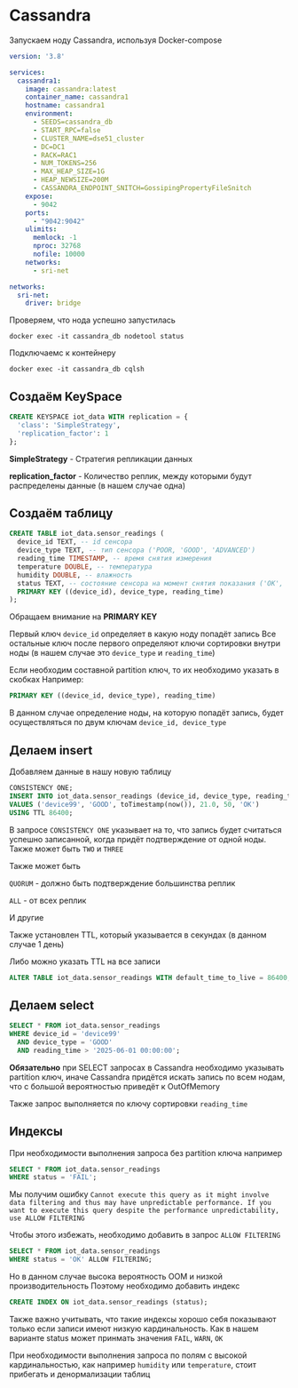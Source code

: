 # Cassandra
Запускаем ноду Cassandra, используя Docker-compose
```yml
version: '3.8'

services:
  cassandra1:
    image: cassandra:latest
    container_name: cassandra1
    hostname: cassandra1
    environment:
      - SEEDS=cassandra_db
      - START_RPC=false
      - CLUSTER_NAME=dse51_cluster
      - DC=DC1
      - RACK=RAC1
      - NUM_TOKENS=256
      - MAX_HEAP_SIZE=1G
      - HEAP_NEWSIZE=200M
      - CASSANDRA_ENDPOINT_SNITCH=GossipingPropertyFileSnitch
    expose:
      - 9042
    ports:
      - "9042:9042"
    ulimits:
      memlock: -1
      nproc: 32768
      nofile: 10000
    networks:
      - sri-net

networks:
  sri-net:
    driver: bridge
```

Проверяем, что нода успешно запустилась

``docker exec -it cassandra_db nodetool status``

Подключаемс к контейнеру 

``docker exec -it cassandra_db cqlsh``

## Создаём KeySpace

```sql
CREATE KEYSPACE iot_data WITH replication = {
  'class': 'SimpleStrategy',
  'replication_factor': 1
};
```
**SimpleStrategy** - Стратегия репликации данных

**replication_factor** - Количество реплик, между которыми будут распределены данные (в нашем случае одна)

## Создаём таблицу

```sql
CREATE TABLE iot_data.sensor_readings (
  device_id TEXT, -- id сенсора
  device_type TEXT, -- тип сенсора ('POOR, 'GOOD', 'ADVANCED')
  reading_time TIMESTAMP, -- время снятия измерения
  temperature DOUBLE, -- температура
  humidity DOUBLE, -- влажность
  status TEXT, -- состояние сенсора на момент снятия показания ('OK', 'WARN', 'ERROR')
  PRIMARY KEY ((device_id), device_type, reading_time)
);
```
Обращаем внимание на **PRIMARY KEY** 

Первый ключ ``device_id`` определяет в какую ноду попадёт запись
Все остальные ключ после первого определяют ключи сортировки внутри ноды (в нашем случае это ``device_type`` и ``reading_time``)

Если необходим составной partition ключ, то их необходимо указать в скобках
Например:
```sql
PRIMARY KEY ((device_id, device_type), reading_time)
```
В данном случае определение ноды, на которую попадёт запись, будет осуществляться по двум ключам ``device_id, device_type`` 

## Делаем insert

Добавляем данные в нашу новую таблицу
```sql
CONSISTENCY ONE;
INSERT INTO iot_data.sensor_readings (device_id, device_type, reading_time, temperature, humidity, status)
VALUES ('device99', 'GOOD', toTimestamp(now()), 21.0, 50, 'OK')
USING TTL 86400;
```
В запросе `CONSISTENCY ONE` указывает на то, что запись будет считаться успешно записанной, когда придёт подтверждение от одной ноды. Также может быть `TWO` и `THREE`

Также может быть

`QUORUM` - должно быть подтверждение большинства реплик

`ALL` - от всех реплик

И другие

Также установлен TTL, который указывается в секундах (в данном случае 1 день)

Либо можно указать TTL на все записи
```sql
ALTER TABLE iot_data.sensor_readings WITH default_time_to_live = 86400;
```

## Делаем select

```sql
SELECT * FROM iot_data.sensor_readings
WHERE device_id = 'device99'
  AND device_type = 'GOOD'
  AND reading_time > '2025-06-01 00:00:00';
```

**Обязательно** при SELECT запросах в Cassandra необходимо указывать partition ключ, иначе Cassandra придётся искать запись по всем нодам, что с большой вероятностью приведёт к OutOfMemory

Также запрос выполняется по ключу сортировки `reading_time`

## Индексы

При необходимости выполнения запроса без partition ключа например 
```sql
SELECT * FROM iot_data.sensor_readings
WHERE status = 'FAIL';
```

Мы получим ошибку ``Cannot execute this query as it might involve data filtering and thus may have unpredictable performance. If you want to execute this query despite the performance unpredictability, use ALLOW FILTERING``

Чтобы этого избежать, необходимо добавить в запрос ``ALLOW FILTERING``

```sql
SELECT * FROM iot_data.sensor_readings
WHERE status = 'OK' ALLOW FILTERING;
```

Но в данном случае высока вероятность OOM и низкой производительность
Поэтому необходимо добавить индекс
```sql
CREATE INDEX ON iot_data.sensor_readings (status);
```
Также важно учитывать, что такие индексы хорошо себя показывают только если записи имеют низкую кардинальность.
Как в нашем варианте status может принмать значения `FAIL`, `WARN`, `OK`

При необходимости выполнения запроса по полям с высокой кардинальностью, как например `humidity` или `temperature`, стоит прибегать и денормализации таблиц





